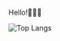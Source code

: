 Hello!👋👋👋

![Top Langs](https://github-readme-stats.vercel.app/api/top-langs/?username=albertcsipak&langs_count=10&layout=compact&theme=dark&show_icons=true&exclude_repo=[BEVADAT2022232])
